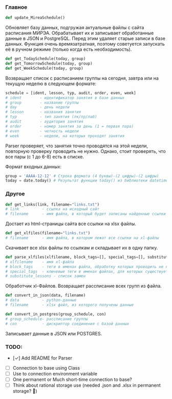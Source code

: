 ### Главное
```python
def update_MireaSchedule()
```
Обновляет базу данных, подгружая актуальные файлы с сайта расписания МИРЭА. Обрабатывает их и записывает обработанные данные в JSON и PostgreSQL. Перед этим удаляет старые записи в базе данных.
Функция очень времязатратная, поэтому советуется запускать её в ручном режиме (только когда есть необходимость).

```python
def get_TodaySchedule(today, group)
def get_TomorrowSchedule(today, group)
def get_WeekSchedule(today, group)
```
Возвращает список с расписанием группы на сегодня, завтра или на текущую неделю в следующем формате:
```python
schedule = [ident, lesson, typ, audit, order, even, week]
# ident        - идентификатор занятия в базе данных
# group        - название группы
# day          - день недели
# lesson       - названия занятия
# typ          - тип занятия (лк/пр/лаб)
# audit        - аудитория занятия
# order        - номер занятия за день (1 = первая пара)
# even         - четность недели
# week         - недели, на которых проходят занятия
```
Parser проверяет, что занятия точно проводятся на этой недели, повторную проверку проводить не нужно. Однако, стоит проверять, что все пары (с 1 до 6-8) есть в списке.

Формат входных данных:
```python
group = 'AAAA-12-12' # Строка формата (4 буквы)-(2 цифры)-(2 цифры)
today = date.today() # Результат функции today() из библиотеки datetime
```

### Другое
```python
def get_links(link, filename="links.txt")
# link          - ссылка на исходный сайт
# filename      - имя файла, в который будет записаны найденные ссылки
```
Достает из html-страницы сайта все ссылки на xlsx файлы.

```python
def get_xlfiles(filename="links.txt")
# filename      - имя файла, в котором лежат все ссылки на xl-файлы
```
Скачивает все xlsx файлы по ссылкам и складывает их в одну папку.

```python
def parse_xlfiles(xlfilename, block_tags=[], special_tags=[], substitute_lessons=[])
# xlfilename    - имя xl-файла
# block_tags    - теги в именах файла, обработку которых проводить не нужно
# special_tags  - ключевые теги в именах файлах, для которых существует специальный обработчик
# substitute_lessons - список замен
```
Обработчик xl-Файлов. Возвращает рассписание всех групп из файла.

```python
def convert_in_json(data, filename)
# data          - python-данные
# filename      - xlsx файл, из которого получены данные

def convert_in_postgres(group_schedule, con)
# group_schedule- рассписание группы
# con           - дискриптор соединения с базой данных
```
Записывает данные в JSON или POSTGRES.

### TODO:
- [✓] Add README for Parser
- [ ] Connection to base using Class
- [ ] Use to connection environment variable
- [ ] One permanent or Much short-time connection to base?
- [ ] Think about rational storage use (needed .json and .xlsx in permanent storage? 🤔)
